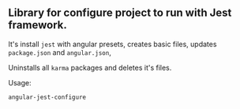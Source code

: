 ## Library for configure project to run with Jest framework.

It's install `jest` with angular presets, creates basic files, updates `package.json` and `angular.json`, 

Uninstalls all `karma` packages and deletes it's files.

Usage: 

```
angular-jest-configure
```

